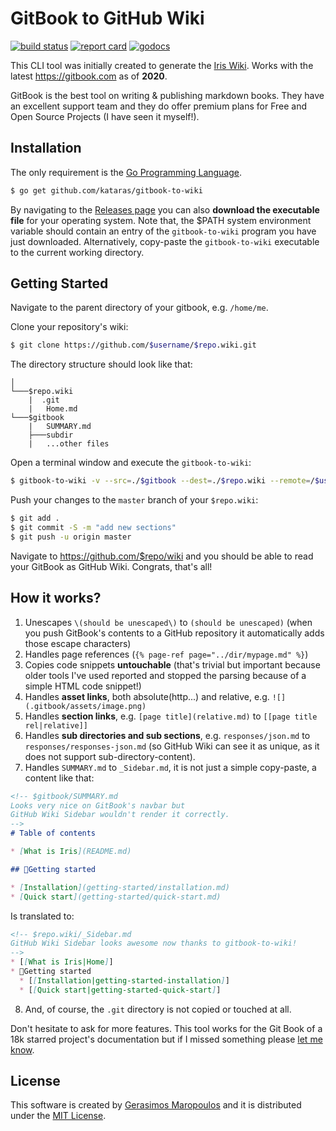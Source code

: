 # GitBook to GitHub Wiki

[![build status](https://img.shields.io/travis/com/kataras/gitbook-to-wiki/master.svg?style=for-the-badge&logo=travis)](https://travis-ci.com/github/kataras/gitbook-to-wiki) [![report card](https://img.shields.io/badge/report%20card-a%2B-ff3333.svg?style=for-the-badge)](https://goreportcard.com/report/github.com/kataras/gitbook-to-wiki) [![godocs](https://img.shields.io/badge/go-%20docs-488AC7.svg?style=for-the-badge)](https://pkg.go.dev/github.com/kataras/gitbook-to-wiki)

This CLI tool was initially created to generate the [Iris Wiki](https://github.com/kataras/iris/wiki). Works with the latest https://gitbook.com as of **2020**. 

GitBook is the best tool on writing & publishing markdown books. They have an excellent support team and they do offer premium plans for Free and Open Source Projects (I have seen it myself!).

## Installation

The only requirement is the [Go Programming Language](https://golang.org/dl).

```sh
$ go get github.com/kataras/gitbook-to-wiki
```

By navigating to the [Releases page](https://github.com/kataras/gitbook-to-wiki/releases) you can also **download the executable file** for your operating system. Note that, the $PATH system environment variable should contain an entry of the `gitbook-to-wiki` program you have just downloaded. Alternatively, copy-paste the `gitbook-to-wiki` executable to the current working directory.

## Getting Started

Navigate to the parent directory of your gitbook, e.g. `/home/me`.

Clone your repository's wiki:
```sh
$ git clone https://github.com/$username/$repo.wiki.git
```

The directory structure should look like that:
```
│
└───$repo.wiki
    |  .git
    |   Home.md
└───$gitbook
    |   SUMMARY.md
    ├───subdir
    |   ...other files
```

Open a terminal window and execute the `gitbook-to-wiki`:
```sh
$ gitbook-to-wiki -v --src=./$gitbook --dest=./$repo.wiki --remote=/$username/$repo/wiki
```

Push your changes to the `master` branch of your `$repo.wiki`:
```sh
$ git add .
$ git commit -S -m "add new sections"
$ git push -u origin master
```

Navigate to <https://github.com/$repo/wiki> and you should be able to read your GitBook as GitHub Wiki. Congrats, that's all!

## How it works?

1. Unescapes `\(should be unescaped\)` to `(should be unescaped)` (when you push GitBook's contents to a GitHub repository it automatically adds those escape characters)
2. Handles page references (`{% page-ref page="../dir/mypage.md" %}`)
3. Copies code snippets **untouchable** (that's trivial but important because older tools I've used reported and stopped the parsing because of a simple HTML code snippet!)
4. Handles **asset links**, both absolute(http...) and relative, e.g. `![](.gitbook/assets/image.png)`
5. Handles **section links**, e.g. `[page title](relative.md)` to `[[page title rel|relative]]`
6. Handles **sub directories and sub sections**, e.g. `responses/json.md` to `responses/responses-json.md` (so GitHub Wiki can see it as unique, as it does not support sub-directory-content).
7. Handles `SUMMARY.md` to `_Sidebar.md`, it is not just a simple copy-paste, a content like that:
```md
<!-- $gitbook/SUMMARY.md
Looks very nice on GitBook's navbar but
GitHub Wiki Sidebar wouldn't render it correctly.
-->
# Table of contents

* [What is Iris](README.md)

## 📌Getting started

* [Installation](getting-started/installation.md)
* [Quick start](getting-started/quick-start.md)
```

Is translated to:
```md
<!-- $repo.wiki/_Sidebar.md
GitHub Wiki Sidebar looks awesome now thanks to gitbook-to-wiki!
-->
* [[What is Iris|Home]]
* 📌Getting started
  * [[Installation|getting-started-installation]]
  * [[Quick start|getting-started-quick-start]]
```
8. And, of course, the `.git` directory is not copied or touched at all.

Don't hesitate to ask for more features. This tool works for the Git Book of a 18k starred project's documentation but if I missed something please [let me know](https://github.com/kataras/gitbook-to-wiki/issues/new).

## License

This software is created by [Gerasimos Maropoulos](https://twitter.com/MakisMaropoulos) and it is distributed under the [MIT License](LICENSE).
